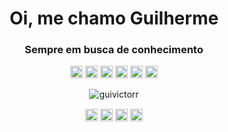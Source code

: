 <h1 align="center">Oi, me chamo Guilherme</h1>
<h3 align="center">Sempre em busca de conhecimento</h3>

<p align="center"><img src="https://konpa.github.io/devicon/devicon.git/icons/react/react-original-wordmark.svg" alt="react" width="20" height="20"/> <img src="https://konpa.github.io/devicon/devicon.git/icons/css3/css3-original-wordmark.svg" alt="css3" width="20" height="20"/> <img src="https://konpa.github.io/devicon/devicon.git/icons/html5/html5-original-wordmark.svg" alt="html5" width="20" height="20"/> <img src="https://konpa.github.io/devicon/devicon.git/icons/javascript/javascript-original.svg" alt="javascript" width="20" height="20"/> <img src="https://konpa.github.io/devicon/devicon.git/icons/typescript/typescript-original.svg" alt="typescript" width="20" height="20"/> <img src="https://konpa.github.io/devicon/devicon.git/icons/nodejs/nodejs-original-wordmark.svg" alt="nodejs" width="20" height="20"/></p><p align="center">  
<img src="https://github-readme-stats.vercel.app/api?username=guivictorr&show_icons=true" alt="guivictorr" /></p>


<p align="center">
<a href="https://codepen.io/guifx" target="blank"><img align="center" src="https://cdn.jsdelivr.net/npm/simple-icons@3.0.1/icons/codepen.svg" alt="guifx" height="20" width="20" /></a>
<a href="https://twitter.com/ounicogui" target="blank"><img align="center" src="https://cdn.jsdelivr.net/npm/simple-icons@3.0.1/icons/twitter.svg" alt="ounicogui" height="20" width="20" /></a>
<a href="https://linkedin.com/in/guilhermeviictor" target="blank"><img align="center" src="https://cdn.jsdelivr.net/npm/simple-icons@3.0.1/icons/linkedin.svg" alt="guilherme-victor-b33692195" height="20" width="20" /></a>
<a href="https://instagram.com/guiivic" target="blank"><img align="center" src="https://cdn.jsdelivr.net/npm/simple-icons@3.0.1/icons/instagram.svg" alt="guiivic" height="20" width="20" /></a>
</p>
